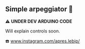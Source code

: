 ## Simple arpeggiator :space_invader:
:warning: **UNDER DEV ARDUINO CODE**


Will explain controls soon.


:phone: www.instagram.com/apres.lebip/
